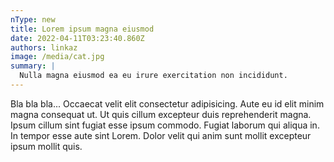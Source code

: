 ```yaml
---
nType: new
title: Lorem ipsum magna eiusmod
date: 2022-04-11T03:23:40.860Z
authors: linkaz
image: /media/cat.jpg
summary: |
  Nulla magna eiusmod ea eu irure exercitation non incididunt.
---
```

Bla bla bla... Occaecat velit elit consectetur adipisicing. Aute eu id elit minim magna consequat ut. Ut quis cillum excepteur duis reprehenderit magna. Ipsum cillum sint fugiat esse ipsum commodo. Fugiat laborum qui aliqua in. In tempor esse aute sint Lorem. Dolor velit qui anim sunt mollit excepteur ipsum mollit quis.
